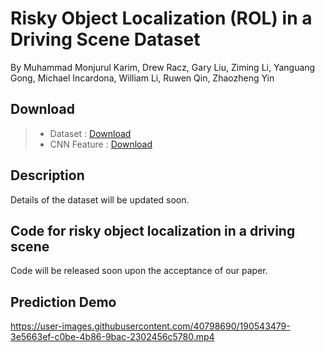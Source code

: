 # Risky Object Localization (ROL) in a Driving Scene Dataset

By Muhammad Monjurul Karim, Drew Racz, Gary Liu, Ziming Li, Yanguang Gong, Michael Incardona, William Li, Ruwen Qin, Zhaozheng Yin

## Download
> * Dataset : [Download](https://drive.google.com/drive/folders/164J2F4aI4DpZEEgIUZlvabOMVxWxP2O9?usp=sharing)  
> * CNN Feature : [Download](https://drive.google.com/drive/folders/1RY5IbqBS4sBhlWdoya6AEp3RIrRu_G48?usp=sharing)

## Description
Details of the dataset will be updated soon.

## Code for risky object localization in a driving scene
Code will be released soon upon the acceptance of our paper.

## Prediction Demo
https://user-images.githubusercontent.com/40798690/190543479-3e5663ef-c0be-4b86-9bac-2302456c5780.mp4

